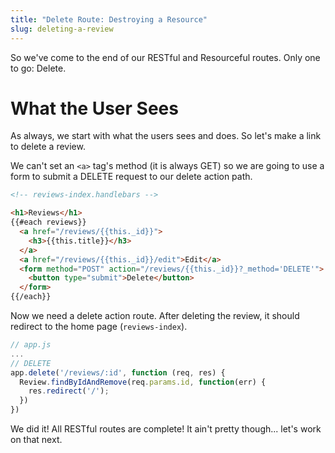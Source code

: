 ```yaml
---
title: "Delete Route: Destroying a Resource"
slug: deleting-a-review
---
```


So we've come to the end of our RESTful and Resourceful routes. Only one to go: Delete.

# What the User Sees

As always, we start with what the users sees and does. So let's make a link to delete a review.

We can't set an `<a>` tag's method (it is always GET) so we are going to use a form to submit a DELETE request to our delete action path.

```html
<!-- reviews-index.handlebars -->

<h1>Reviews</h1>
{{#each reviews}}
  <a href="/reviews/{{this._id}}">
    <h3>{{this.title}}</h3>
  </a>
  <a href="/reviews/{{this._id}}/edit">Edit</a>
  <form method="POST" action="/reviews/{{this._id}}?_method='DELETE'">
    <button type="submit">Delete</button>
  </form>
{{/each}}
```

Now we need a delete action route. After deleting the review, it should redirect to the home page (`reviews-index`).

```js
// app.js
...
// DELETE
app.delete('/reviews/:id', function (req, res) {
  Review.findByIdAndRemove(req.params.id, function(err) {
    res.redirect('/');
  })
})
```

We did it! All RESTful routes are complete! It ain't pretty though... let's work on that next.
